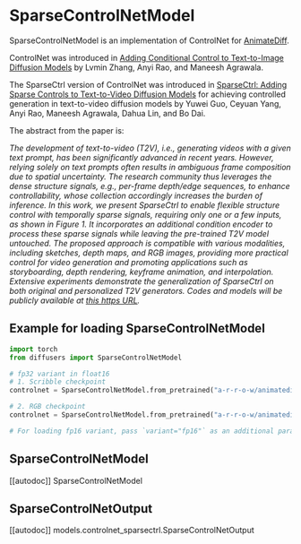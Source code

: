 <!-- Copyright 2024 The HuggingFace Team. All rights reserved.

Licensed under the Apache License, Version 2.0 (the "License"); you may not use this file except in compliance with
the License. You may obtain a copy of the License at

http://www.apache.org/licenses/LICENSE-2.0

Unless required by applicable law or agreed to in writing, software distributed under the License is distributed on
an "AS IS" BASIS, WITHOUT WARRANTIES OR CONDITIONS OF ANY KIND, either express or implied. See the License for the
specific language governing permissions and limitations under the License. -->

# SparseControlNetModel

SparseControlNetModel is an implementation of ControlNet for [AnimateDiff](https://arxiv.org/abs/2307.04725).

ControlNet was introduced in [Adding Conditional Control to Text-to-Image Diffusion Models](https://huggingface.co/papers/2302.05543) by Lvmin Zhang, Anyi Rao, and Maneesh Agrawala.

The SparseCtrl version of ControlNet was introduced in [SparseCtrl: Adding Sparse Controls to Text-to-Video Diffusion Models](https://arxiv.org/abs/2311.16933) for achieving controlled generation in text-to-video diffusion models by Yuwei Guo, Ceyuan Yang, Anyi Rao, Maneesh Agrawala, Dahua Lin, and Bo Dai.

The abstract from the paper is:

*The development of text-to-video (T2V), i.e., generating videos with a given text prompt, has been significantly advanced in recent years. However, relying solely on text prompts often results in ambiguous frame composition due to spatial uncertainty. The research community thus leverages the dense structure signals, e.g., per-frame depth/edge sequences, to enhance controllability, whose collection accordingly increases the burden of inference. In this work, we present SparseCtrl to enable flexible structure control with temporally sparse signals, requiring only one or a few inputs, as shown in Figure 1. It incorporates an additional condition encoder to process these sparse signals while leaving the pre-trained T2V model untouched. The proposed approach is compatible with various modalities, including sketches, depth maps, and RGB images, providing more practical control for video generation and promoting applications such as storyboarding, depth rendering, keyframe animation, and interpolation. Extensive experiments demonstrate the generalization of SparseCtrl on both original and personalized T2V generators. Codes and models will be publicly available at [this https URL](https://guoyww.github.io/projects/SparseCtrl).*

## Example for loading SparseControlNetModel

```python
import torch
from diffusers import SparseControlNetModel

# fp32 variant in float16
# 1. Scribble checkpoint
controlnet = SparseControlNetModel.from_pretrained("a-r-r-o-w/animatediff-sparsectrl-scribble", torch_dtype=torch.float16)

# 2. RGB checkpoint
controlnet = SparseControlNetModel.from_pretrained("a-r-r-o-w/animatediff-sparsectrl-rgb", torch_dtype=torch.float16)

# For loading fp16 variant, pass `variant="fp16"` as an additional parameter
```

## SparseControlNetModel

[[autodoc]] SparseControlNetModel

## SparseControlNetOutput

[[autodoc]] models.controlnet_sparsectrl.SparseControlNetOutput
